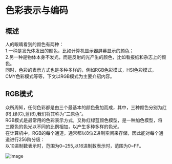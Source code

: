 # 色彩表示与编码
## 概述
人的眼睛看到的颜色有两种：   
1.一种是发光体发出的颜色，比如计算机显示器屏幕显示的颜色；   
2.另一种是物体本身不发光，而是反射的光产生的颜色，比如看报纸和杂志上的颜色。   
同时，色彩的表示方式也是多种多样的，例如RGB色彩模式，HSI色彩模式，CMY色彩模式等等，下文以RGB模式为主要介绍内容。
## RGB模式
众所周知，任何色彩都是由三个最基本的颜色叠加而成，其中，三种颜色分别为红(R),绿(G),蓝(B),我们将其称为“三原色”。    
RGB模式是最常用的色彩表示方式，又称红绿蓝颜色模型，是一种加色模型，将三原色的色光以不同的比例相加，以产生多种多样的色光。  
在计算机中，RGB的每个通道，通常都以8位2进制空间来存储，因此能对每个通道进行256阶分级：   
以10进制数表示时，范围为0~255,以16进制数表示时，范围为0~FF。  

![image](https://i03picsos.sogoucdn.com/a88837343d901755)
